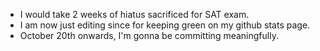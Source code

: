 - I would take 2 weeks of hiatus sacrificed for SAT exam.
- I am now just editing since for keeping green on my github stats page.
- October 20th onwards, I'm gonna be committing meaningfully. 
